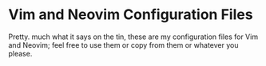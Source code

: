 Vim and Neovim Configuration Files
===

Pretty. much what it says on the tin, these are my configuration files for Vim and Neovim; feel free to use them or copy from them or whatever you please.
